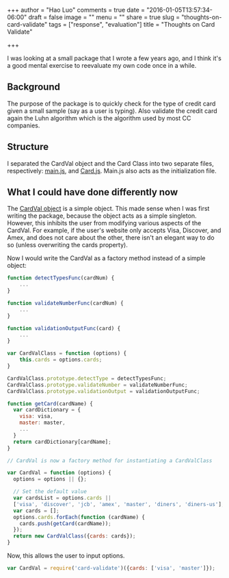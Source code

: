 +++
author = "Hao Luo"
comments = true
date = "2016-01-05T13:57:34-06:00"
draft = false
image = ""
menu = ""
share = true
slug = "thoughts-on-card-validate"
tags = ["response", "evaluation"]
title = "Thoughts on Card Validate"

+++

I was looking at a small package that I wrote a few years ago, and I think it's a good mental exercise to reevaluate my own code once in a while.

## Background

The purpose of the package is to quickly check for the type of credit card given a small sample (say as a user is typing).  Also validate the credit card again the Luhn algorithm which is the algorithm used by most CC companies.

## Structure
I separated the CardVal object and the Card Class into two separate files, respectively: [main.js](https://github.com/howlowck/card-validate/blob/master/public/js/main.js), and [Card.js](https://github.com/howlowck/card-validate/blob/master/public/js/Card.js).  Main.js also acts as the initialization file.

## What I could have done differently now
The [CardVal object](https://github.com/howlowck/card-validate/blob/master/public/js/main.js#L66) is a simple object.  This made sense when I was first writing the package, because the object acts as a simple singleton.  However, this inhibits the user from modifying various aspects of the CardVal.  For example, if the user's website only accepts Visa, Discover, and Amex, and does not care about the other, there isn't an elegant way to do so (unless overwriting the cards property).

Now I would write the CardVal as a factory method instead of a simple object:

```javascript
function detectTypesFunc(cardNum) {
    ...
}

function validateNumberFunc(cardNum) {
    ...
}

function validationOutputFunc(card) {
    ...
}

var CardValClass = function (options) {
    this.cards = options.cards;
}

CardValClass.prototype.detectType = detectTypesFunc;
CardValClass.prototype.validateNumber = validateNumberFunc;
CardValClass.prototype.validationOutput = validationOutputFunc;

function getCard(cardName) {
  var cardDictionary = {
    visa: visa,
    master: master,
    ...
  }
  return cardDictionary[cardName];
}

// CardVal is now a factory method for instantiating a CardValClass

var CardVal = function (options) {
  options = options || {};

  // Set the default value
  var cardsList = options.cards ||
  ['visa', 'discover', 'jcb', 'amex', 'master', 'diners', 'diners-us'];
  var cards = [];
  options.cards.forEach(function (cardName) {
    cards.push(getCard(cardName));
  });
  return new CardValClass({cards: cards});
}

```

Now, this allows the user to input options.  

```javascript
var CardVal = require('card-validate')({cards: ['visa', 'master']});
```
